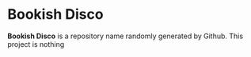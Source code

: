 # Bookish Disco
**Bookish Disco** is a repository name randomly generated by Github. This project is nothing